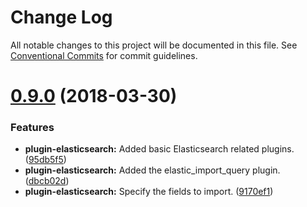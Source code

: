 # Change Log

All notable changes to this project will be documented in this file.
See [Conventional Commits](https://conventionalcommits.org) for commit guidelines.

<a name="0.9.0"></a>
# [0.9.0](https://gitlab.com/sugarcube/sugarcube/tree/master/packages/plugin-elasticsearch/compare/v0.8.0...v0.9.0) (2018-03-30)


### Features

* **plugin-elasticsearch:** Added basic Elasticsearch related plugins. ([95db5f5](https://gitlab.com/sugarcube/sugarcube/tree/master/packages/plugin-elasticsearch/commit/95db5f5))
* **plugin-elasticsearch:** Added the elastic_import_query plugin. ([dbcb02d](https://gitlab.com/sugarcube/sugarcube/tree/master/packages/plugin-elasticsearch/commit/dbcb02d))
* **plugin-elasticsearch:** Specify the fields to import. ([9170ef1](https://gitlab.com/sugarcube/sugarcube/tree/master/packages/plugin-elasticsearch/commit/9170ef1))
